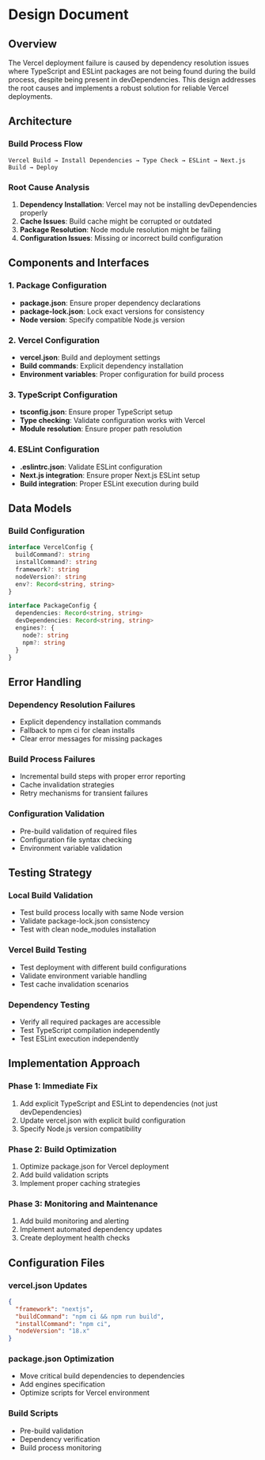 # Design Document

## Overview

The Vercel deployment failure is caused by dependency resolution issues where TypeScript and ESLint packages are not being found during the build process, despite being present in devDependencies. This design addresses the root causes and implements a robust solution for reliable Vercel deployments.

## Architecture

### Build Process Flow
```
Vercel Build → Install Dependencies → Type Check → ESLint → Next.js Build → Deploy
```

### Root Cause Analysis
1. **Dependency Installation**: Vercel may not be installing devDependencies properly
2. **Cache Issues**: Build cache might be corrupted or outdated
3. **Package Resolution**: Node module resolution might be failing
4. **Configuration Issues**: Missing or incorrect build configuration

## Components and Interfaces

### 1. Package Configuration
- **package.json**: Ensure proper dependency declarations
- **package-lock.json**: Lock exact versions for consistency
- **Node version**: Specify compatible Node.js version

### 2. Vercel Configuration
- **vercel.json**: Build and deployment settings
- **Build commands**: Explicit dependency installation
- **Environment variables**: Proper configuration for build process

### 3. TypeScript Configuration
- **tsconfig.json**: Ensure proper TypeScript setup
- **Type checking**: Validate configuration works with Vercel
- **Module resolution**: Ensure proper path resolution

### 4. ESLint Configuration
- **.eslintrc.json**: Validate ESLint configuration
- **Next.js integration**: Ensure proper Next.js ESLint setup
- **Build integration**: Proper ESLint execution during build

## Data Models

### Build Configuration
```typescript
interface VercelConfig {
  buildCommand?: string
  installCommand?: string
  framework?: string
  nodeVersion?: string
  env?: Record<string, string>
}

interface PackageConfig {
  dependencies: Record<string, string>
  devDependencies: Record<string, string>
  engines?: {
    node?: string
    npm?: string
  }
}
```

## Error Handling

### Dependency Resolution Failures
- Explicit dependency installation commands
- Fallback to npm ci for clean installs
- Clear error messages for missing packages

### Build Process Failures
- Incremental build steps with proper error reporting
- Cache invalidation strategies
- Retry mechanisms for transient failures

### Configuration Validation
- Pre-build validation of required files
- Configuration file syntax checking
- Environment variable validation

## Testing Strategy

### Local Build Validation
- Test build process locally with same Node version
- Validate package-lock.json consistency
- Test with clean node_modules installation

### Vercel Build Testing
- Test deployment with different build configurations
- Validate environment variable handling
- Test cache invalidation scenarios

### Dependency Testing
- Verify all required packages are accessible
- Test TypeScript compilation independently
- Test ESLint execution independently

## Implementation Approach

### Phase 1: Immediate Fix
1. Add explicit TypeScript and ESLint to dependencies (not just devDependencies)
2. Update vercel.json with explicit build configuration
3. Specify Node.js version compatibility

### Phase 2: Build Optimization
1. Optimize package.json for Vercel deployment
2. Add build validation scripts
3. Implement proper caching strategies

### Phase 3: Monitoring and Maintenance
1. Add build monitoring and alerting
2. Implement automated dependency updates
3. Create deployment health checks

## Configuration Files

### vercel.json Updates
```json
{
  "framework": "nextjs",
  "buildCommand": "npm ci && npm run build",
  "installCommand": "npm ci",
  "nodeVersion": "18.x"
}
```

### package.json Optimization
- Move critical build dependencies to dependencies
- Add engines specification
- Optimize scripts for Vercel environment

### Build Scripts
- Pre-build validation
- Dependency verification
- Build process monitoring